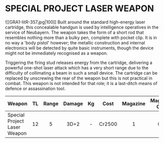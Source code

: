# SPECIAL PROJECT LASER WEAPON

![[GRA1-IitR-357.jpg|100]]
Built around the standard high-energy laser cartridge, this concealable handgun is used by intelligence operatives in the service of Neubayern. The weapon takes the form of a short rod that resembles nothing more than a bulky pen, complete with pocket clip. It is in no way a 'body pistol' however; the metallic construction and internal electronics will be detected by quite basic instruments, though the device might not be immediately recognised as a weapon.

Triggering the firing stud releases energy from the cartridge, delivering a powerful one-shot laser attack which has a very short range due to the difficulty of collimating a beam in such a small device. The cartridge can be replaced by unscrewing the rear of the weapon but this is not practical in combat. This weapon is not intended for that role; it is a last-ditch means of defence or assassination tool.

| Weapon                       |  TL | Range | Damage |  Kg |  Cost  | Magazine | Magazine Cost | Traits |
| ---------------------------- | :-: | :---: | :----: | :-: | :----: | :------: | :-----------: | :----: |
| Special Project Laser Weapon |  12 |   5   |  3D+2  |  -  | Cr2500 |     1    |      Cr5      | Zero-G |
